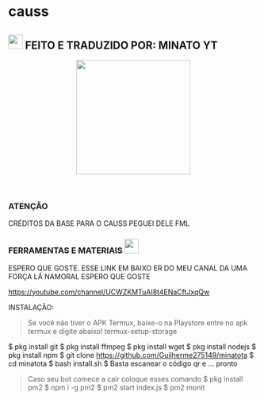 # causs
## <img src="https://github.com/TheDudeThatCode/TheDudeThatCode/blob/master/Assets/Hi.gif" width="29px"> FEITO E TRADUZIDO POR: MINATO YT
<p align="center">
<img src="https://media-giphy-com.cdn.ampproject.org/ii/w820/s/media.giphy.com/media/1g3A0gpaidxWcL9Mfo/giphy.gif" width="230" height="230"/>
</p>
<br>


</details>

### ATENÇÃO
CRÉDITOS DA BASE PARA O CAUSS PEGUEI DELE FML
</div>

### FERRAMENTAS E MATERIAIS <img src="https://github.com/TheDudeThatCode/TheDudeThatCode/blob/master/Assets/Mario_Hello_Big.gif" width="29px">

ESPERO QUE GOSTE. ESSE LINK EM BAIXO ER DO MEU CANAL DA UMA FORÇA LÁ NAMORAL ESPERO QUE GOSTE 

https://youtube.com/channel/UCWZKMTuAI8t4ENaCftJxqQw

INSTALAÇÃO:

> Se você não tiver o APK Termux, baixe-o na Playstore
> entre no apk termux e digite abaixo!
 termux-setup-storage 

$ pkg install git
$ pkg install ffmpeg 
$ pkg install wget 
$ pkg install nodejs 
$ pkg install npm 
$ git clone https://github.com/Guilherme275149/minatota
$ cd minatota
$ bash install.sh
$ Basta escanear o código qr e ... pronto
>Caso seu bot comece a cair coloque esses comando
$ pkg install pm2
$ npm i -g pm2 
$ pm2 start index.js
$ pm2 monit

```
